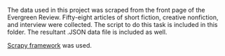 The data used in this project was scraped from the front page of the Evergreen Review. 
Fifty-eight articles of short fiction, creative nonfiction, and interview were collected. 
The script to do this task is included in this folder. 
The resultant .JSON data file is included as well. 

[Scrapy framework](https://github.com/scrapy/scrapy) was used. 
